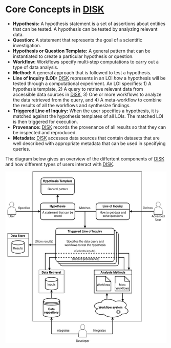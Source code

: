 # Core Concepts in [DISK](https://disk.isi.edu)

 - **Hypothesis:** A hypothesis statement is a set of assertions about entities that can be tested. A hypothesis can be tested by analyzing relevant data.
 - **Question:** A statement that represents the goal of a scientific investigation.
 - **Hypothesis or Question Template:**  A general pattern that can be instantiated to create a particular hypothesis or question.  
 - **Workflow:**  Workflows specify multi-step computations to carry out a type of data analysis.
 - **Method:** A general approach that is followed to test a hypothesis.  
 - **Line of Inquiry (LOI):** [DISK](https://disk.isi.edu) represents in an LOI *how* a hypothesis will be tested through a computational experiment. An LOI specifies: 1) A hypothesis template, 2) A query to retrieve relevant data from accessible data sources in [DISK](https://disk.isi.edu), 3) One or more workflows to analyze the data retrieved from the query, and 4) A meta-workflow to combine the results of all the workflows and synthesize findings.  
 - **Triggered Line of Inquiry:** When the user specifies a hypothesis, it is matched against the hypothesis templates of all LOIs.  The matched LOI is then triggered for execution.  
 - **Provenance:** [DISK](https://disk.isi.edu) records the provenance of all results so that they can be inspected and reproduced. 
 - **Metadata:** [DISK](https://disk.isi.edu) accesses data sources that contain datasets that are well described with appropriate metadata that can be used in specifying queries.

The diagram below gives an overview of the differtent components of [DISK](https://disk.isi.edu) and how different types of users interact with [DISK](https://disk.isi.edu).


![Disk overview](figures/DISK-overview.png "DISK Overview")
